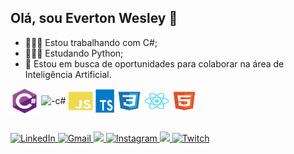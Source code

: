 ## Olá, sou Everton Wesley 👋

- 🧑🏾‍💼 Estou trabalhando com C#;
- 👨🏾‍💻 Estudando Python; 
- 🔎 Estou em busca de oportunidades para colaborar na área de Inteligência Artificial.

<div style="display: inline_block">
    <img align="center" alt="-Csharp" height="40" width="45" src="https://raw.githubusercontent.com/devicons/devicon/master/icons/csharp/csharp-original.svg">
    <img align="center" alt="-c#" height="35" width="45" src="https://cdn.jsdelivr.net/gh/devicons/devicon@latest/icons/cplusplus/cplusplus-original.svg" />
    <img align="center" alt="-3s" height="30" width="40" src="https://raw.githubusercontent.com/devicons/devicon/master/icons/javascript/javascript-plain.svg">
    <img align="center" alt="-Ts" height="38" width="30" src="https://raw.githubusercontent.com/devicons/devicon/master/icons/typescript/typescript-plain.svg">
    <img align="center" alt="-CSS" height="30" width="40" src="https://raw.githubusercontent.com/devicons/devicon/master/icons/css3/css3-original.svg">
    <img align="center" alt="-React" height="30" width="40" src="https://raw.githubusercontent.com/devicons/devicon/master/icons/react/react-original.svg">
    <img align="center" alt="-HTML" height="30" width="40" src="https://raw.githubusercontent.com/devicons/devicon/master/icons/html5/html5-original.svg">
</div>

##

<div>
    <a href="https://www.linkedin.com/in/everton-w-5a0a79317/" target="_blank">
        <img src="https://img.shields.io/badge/-LinkedIn-3F00FF?style=for-the-badge&logo=linkedin&logoColor=green" alt="LinkedIn">
    </a>
    <a href="cst.evertonwesley@gmail.com">
        <img src="https://img.shields.io/badge/-Gmail-3F00FF?style=for-the-badge&logo=gmail&logoColor=red" alt="Gmail">
    </a>
    <a href="https://github.com/devevertonwesley">
        <img src="https://img.shields.io/badge/GitHub-3F00FF?style=for-the-badge&logo=github&logoColor=white">
    </a>
    <a href="https://www.instagram.com/evertonwesley10" target="_blank">
        <img src="https://img.shields.io/badge/-Instagram-3F00FF?style=for-the-badge&logo=instagram&logoColor=orange" alt="Instagram">
    </a>
    <a href="https://www.youtube.com/@EvertonW-f3y">
        <img src="https://img.shields.io/badge/YouTube-3F00FF?style=for-the-badge&logo=youtube&logoColor=black">
    </a>
    <a href="https://www.twitch.tv/subtrone" target="_blank">
        <img src="https://img.shields.io/badge/Twitch-3F00FF?style=for-the-badge&logo=twitch&logoColor=purple" alt="Twitch">
    </a>
</div>
